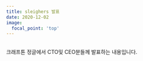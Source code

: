 ```yaml
---
title: sleighers 발표
date: 2020-12-02
image:
  focal_point: 'top'
---
```


<br>
크래프톤 정글에서 CTO및 CEO분들께 발표하는 내용입니다.


<!--more-->


